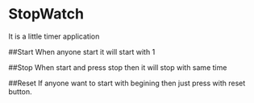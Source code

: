 # StopWatch
It is a little timer application

##Start
When anyone start it will start with 1

##Stop
When start and press stop then it will stop with same time

##Reset
If anyone want to start with begining then just press with reset button.
